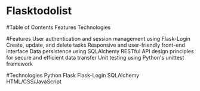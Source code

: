 # Flasktodolist


#Table of Contents 
Features 
Technologies

#Features 
User authentication and session management using Flask-Login 
Create, update, and delete tasks 
Responsive and user-friendly front-end interface 
Data persistence using SQLAlchemy RESTful API design principles for secure and efficient data transfer 
Unit testing using Python's unittest framework

#Technologies 
Python Flask 
Flask-Login 
SQLAlchemy 
HTML/CSS/JavaScript
